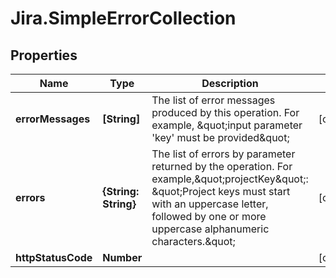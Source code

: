 # Jira.SimpleErrorCollection

## Properties

Name | Type | Description | Notes
------------ | ------------- | ------------- | -------------
**errorMessages** | **[String]** | The list of error messages produced by this operation. For example, \&quot;input parameter &#39;key&#39; must be provided\&quot; | [optional] 
**errors** | **{String: String}** | The list of errors by parameter returned by the operation. For example,\&quot;projectKey\&quot;: \&quot;Project keys must start with an uppercase letter, followed by one or more uppercase alphanumeric characters.\&quot; | [optional] 
**httpStatusCode** | **Number** |  | [optional] 


